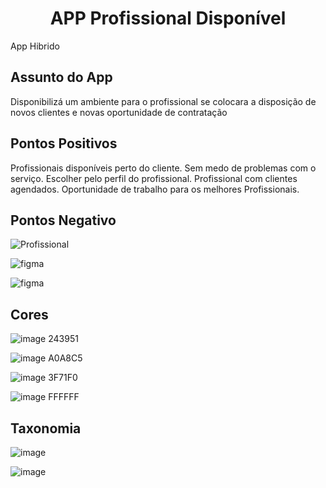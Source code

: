 
<h1 align="center">APP Profissional Disponível</h2>

App Hibrido

<h2>Assunto do App</h2>

Disponibilizá um ambiente para o profissional se colocara a disposição de novos clientes e novas oportunidade de contratação

<h2>Pontos Positivos</h2>

Profissionais disponíveis perto do cliente.
Sem medo de problemas com o serviço.
Escolher pelo perfil do profissional.
Profissional com clientes agendados.
Oportunidade de trabalho para os melhores Profissionais.

<h2>Pontos Negativo</h2>




![Profissional](https://user-images.githubusercontent.com/63527915/129629064-60445901-5000-4711-bfe9-7dab235394ad.jpg)

![figma](https://user-images.githubusercontent.com/63527915/129809149-ffe05fa9-522c-4ef9-83c0-2c9d02d99f20.PNG)

![figma](https://www.figma.com/file/7CghtKTjxaog7HccXImhKc/Untitled?node-id=0%3A1)

<h2>Cores</h2>

![image](https://user-images.githubusercontent.com/63527915/129630208-345ce777-2788-467d-8ffb-b80dfee8adcb.png) 243951

![image](https://user-images.githubusercontent.com/63527915/129630228-6fc1e7e9-8199-4fb6-a5ea-26868171b739.png) A0A8C5

![image](https://user-images.githubusercontent.com/63527915/129630245-1bee8daf-e654-48b3-8f4b-7ac1d8a73904.png) 3F71F0


![image](https://user-images.githubusercontent.com/63527915/129630262-61e0a914-049b-4efc-bde4-a2e8c6991425.png) FFFFFF


<h2>Taxonomia</h2>

![image](https://user-images.githubusercontent.com/63527915/129629376-01e0166a-d55c-43e7-b788-dedf05506236.png)

![image](https://user-images.githubusercontent.com/63527915/129629384-4877c30e-73d9-44a2-a47a-86a8f4434568.png)
